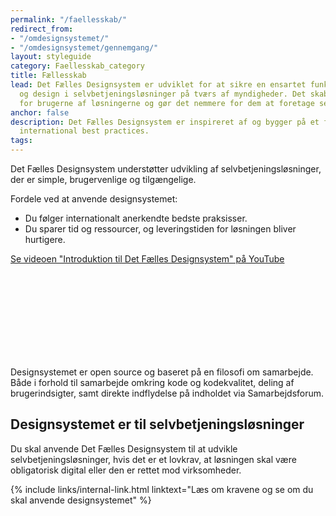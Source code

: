 ```yaml
---
permalink: "/faellesskab/"
redirect_from:
- "/omdesignsystemet/"
- "/omdesignsystemet/gennemgang/"
layout: styleguide
category: Faellesskab_category
title: Fællesskab
lead: Det Fælles Designsystem er udviklet for at sikre en ensartet funktionalitet
  og design i selvbetjeningsløsninger på tværs af myndigheder. Det skaber genkendelse
  for brugerne af løsningerne og gør det nemmere for dem at foretage selvbetjening.
anchor: false
description: Det Fælles Designsystem er inspireret af og bygger på et fundament af
  international best practices.
tags:
---
```


Det Fælles Designsystem understøtter udvikling af selvbetjeningsløsninger, der er simple, brugervenlige og tilgængelige.

Fordele ved at anvende designsystemet:

* Du følger internationalt anerkendte bedste praksisser.
* Du sparer tid og ressourcer, og leveringstiden for løsningen bliver hurtigere.

<div class="mt-5 mb-5">
    <a href="https://www.youtube.com/watch?v=sFRv0SrC9Rw" target="_blank" class="icon-link">Se videoen "Introduktion til Det Fælles Designsystem" på YouTube<svg class="icon-svg" focusable="false" aria-hidden="true" tabindex="-1"><use xlink:href="#open-in-new"></use></svg></a>
</div>

Designsystemet er open source og baseret på en filosofi om samarbejde. Både i forhold til samarbejde omkring kode og kodekvalitet, deling af brugerindsigter, samt direkte indflydelse på indholdet via Samarbejdsforum.

## Designsystemet er til selvbetjeningsløsninger

Du skal anvende Det Fælles Designsystem til at udvikle selvbetjeningsløsninger, hvis det er et lovkrav, at løsningen skal være obligatorisk digital eller den er rettet mod virksomheder.

{% include links/internal-link.html linktext="Læs om kravene og se om du skal anvende designsystemet" %}